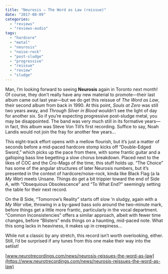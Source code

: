 ```yaml
---
title: "Neurosis – The Word as Law (reissue)"
date: "2017-08-09"
categories: 
  - "reviews"
  - "reviews-audio"
tags: 
  - "hardcore"
  - "metal"
  - "neurosis"
  - "noise-rock"
  - "post-sludge"
  - "progressive"
  - "reissue"
  - "review"
  - "sludge"
---
```


Man, I’m looking forward to seeing **Neurosis** again in Toronto next month! Of course, they don’t really have any new material to promote—their last album came out last year—but we do get this reissue of _The Word as Law_, their second album from back in 1990. At this point, _Souls at Zero_ was still two years away, and _Through Silver in Blood_ wouldn’t see the light of day for another six. So if you’re expecting progressive post-sludge metal, you may be disappointed. The band was very much still in its formative years—in fact, this album was Steve Von Till’s first recording. Suffice to say, Noah Landis would not join the fray for another few years…

This eight-track effort opens with a mellow flourish, but it’s just a matter of seconds before a mid-paced hardcore stomp kicks off “Double-Edged Sword,” which picks up the pace from there, with some frantic guitar and a galloping bass line begetting a slow chorus breakdown. Placed next to the likes of COC and the Cro-Mags of the time, this stuff holds up. “The Choice” has some of the angular structures of later Neurosis numbers, but it’s presented in the context of hardcore/noise-rock, kinda like Black Flag (a la _My War_) meets Unsane. Things do get a bit trippier toward the end of Side A, with “Obsequious Obsolescence” and “To What End?” seemingly setting the table for their next record.

On the B Side, “Tomorrow’s Reality” starts off slow ‘n sludgy, again with a _My War_ vibe, throwing in a by-gawd bass solo around the two-minute mark, before things get a little more frantic, particularly in the vocal department. “Common Inconsistencies” offers a similar approach, albeit with fewer time changes, before “Blisters” ends things on a haunting, mid-paced note. What this song lacks in heaviness, it makes up in creepiness…

While not a classic by any stretch, this record isn’t worth overlooking, either. Still, I’d be surprised if any tunes from this one make their way into the setlist!

[www.neurotrecordings.com/news/neurosis-reissues-the-word-as-law](https://www.neurotrecordings.com/news/neurosis-reissues-the-word-as-law)
